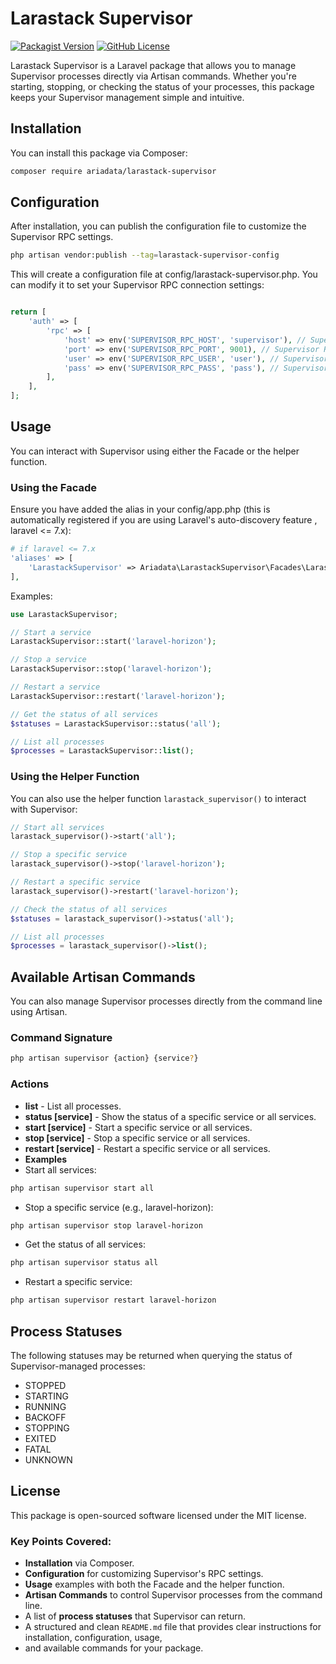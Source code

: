 # Larastack Supervisor

[![Packagist Version](https://img.shields.io/packagist/v/ariadata/larastack-supervisor)](https://packagist.org/packages/ariadata/larastack-supervisor)
[![GitHub License](https://img.shields.io/github/license/ariadata/larastack-supervisor)](https://github.com/ariadata/larastack-supervisor/blob/main/LICENSE)

Larastack Supervisor is a Laravel package that allows you to manage Supervisor processes directly via Artisan commands.
Whether you're starting, stopping, or checking the status of your processes, this package keeps your Supervisor
management simple and intuitive.

## Installation

You can install this package via Composer:

```bash
composer require ariadata/larastack-supervisor
```

## Configuration

After installation, you can publish the configuration file to customize the Supervisor RPC settings.
    
```bash
php artisan vendor:publish --tag=larastack-supervisor-config
```

This will create a configuration file at config/larastack-supervisor.php. You can modify it to set your Supervisor RPC
connection settings:
    
```php

return [
    'auth' => [
        'rpc' => [
            'host' => env('SUPERVISOR_RPC_HOST', 'supervisor'), // Supervisor host
            'port' => env('SUPERVISOR_RPC_PORT', 9001), // Supervisor RPC port
            'user' => env('SUPERVISOR_RPC_USER', 'user'), // Supervisor RPC username
            'pass' => env('SUPERVISOR_RPC_PASS', 'pass'), // Supervisor RPC password
        ],
    ],
];
```

## Usage

You can interact with Supervisor using either the Facade or the helper function.

### Using the Facade

Ensure you have added the alias in your config/app.php (this is automatically registered if you are using Laravel's
auto-discovery feature , laravel <= 7.x):

```php
# if laravel <= 7.x
'aliases' => [
    'LarastackSupervisor' => Ariadata\LarastackSupervisor\Facades\LarastackSupervisorFacade::class,
],
```

Examples:

```php
use LarastackSupervisor;

// Start a service
LarastackSupervisor::start('laravel-horizon');

// Stop a service
LarastackSupervisor::stop('laravel-horizon');

// Restart a service
LarastackSupervisor::restart('laravel-horizon');

// Get the status of all services
$statuses = LarastackSupervisor::status('all');

// List all processes
$processes = LarastackSupervisor::list();
```

### Using the Helper Function

You can also use the helper function `larastack_supervisor()` to interact with Supervisor:

```php
// Start all services
larastack_supervisor()->start('all');

// Stop a specific service
larastack_supervisor()->stop('laravel-horizon');

// Restart a specific service
larastack_supervisor()->restart('laravel-horizon');

// Check the status of all services
$statuses = larastack_supervisor()->status('all');

// List all processes
$processes = larastack_supervisor()->list();
```

## Available Artisan Commands

You can also manage Supervisor processes directly from the command line using Artisan.

### Command Signature

```bash
php artisan supervisor {action} {service?}
```

### Actions

- **list** - List all processes.
- **status [service]** - Show the status of a specific service or all services.
- **start [service]** - Start a specific service or all services.
- **stop [service]** - Stop a specific service or all services.
- **restart [service]** - Restart a specific service or all services.
- **Examples**
- Start all services:

```bash
php artisan supervisor start all
```

- Stop a specific service (e.g., laravel-horizon):

```bash
php artisan supervisor stop laravel-horizon
```

- Get the status of all services:

```bash
php artisan supervisor status all
```

- Restart a specific service:

```bash
php artisan supervisor restart laravel-horizon
```

## Process Statuses

The following statuses may be returned when querying the status of Supervisor-managed processes:

- STOPPED
- STARTING
- RUNNING
- BACKOFF
- STOPPING
- EXITED
- FATAL
- UNKNOWN

## License

This package is open-sourced software licensed under the MIT license.

### Key Points Covered:

- **Installation** via Composer.
- **Configuration** for customizing Supervisor's RPC settings.
- **Usage** examples with both the Facade and the helper function.
- **Artisan Commands** to control Supervisor processes from the command line.
- A list of **process statuses** that Supervisor can return.
- A structured and clean `README.md` file that provides clear instructions for installation, configuration, usage,
- and available commands for your package.
